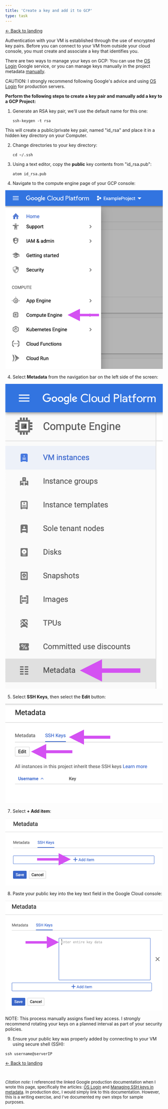```yaml
---
title: 'Create a key and add it to GCP'
type: task
---
```


[← Back to landing](/writing-samples/create-a-statamic-web-server-on-google-cloud-platform)

<!-- Web servers and GCP Compute Instances are networked at the IP level. This means that when you create a VM, it will be assigned an internal IP address, as well as a temporary public IP address. You can use the public IP address to connect to it  -->

<!-- Access to your VM is secured using something called the **AAA** network model. The **AAA** network model breaks down as:

* Authentication
* Authorization
* Accounting -->

Authentication with your VM is established through the use of encrypted key pairs. Before you can connect to your VM from outside your cloud console, you must create and associate a key that identifies you.

There are two ways to manage your keys on GCP: You can use the [OS Login](https://cloud.google.com/compute/docs/oslogin/) Google service, or you can manage keys manually in the project metadata [manually](https://cloud.google.com/compute/docs/instances/adding-removing-ssh-keys).

<div class="note">
CAUTION: I strongly recommend following Google's advice and using <a href="https://cloud.google.com/compute/docs/oslogin/">OS Login</a> for production servers.
</div>

**Perform the following steps to create a key pair and manually add a key to a GCP Project:**

1. Generate an RSA key pair, we'll use the default name for this one:

    ```
    ssh-keygen -t rsa
    ```

  This will create a public/private key pair, named "id_rsa" and place it in a hidden key directory on your Computer.

2. Change directories to your key directory:

    ```
    cd ~/.ssh
    ```

3. Using a text editor, copy the **public** key contents from "id_rsa.pub":

    ```
    atom id_rsa.pub
    ```

3. Navigate to the compute engine page of your GCP console:

  ![](/assets/img/gcpComputeEngine.png)

4. Select **Metadata** from the navigation bar on the left side of the screen:

  ![](/assets/img/gcpMetadata.png)

5. Select **SSH Keys**, then select the **Edit** button:

  <img class="imgOverrideSmall" src="/assets/img/gcpSshEdit.png"/>

7. Select **+ Add item**:

  <img class="imgOverrideSmall" src="/assets/img/gcpAddItem.png"/>

8. Paste your public key into the key text field in the Google Cloud console:

  <img class="imgOverrideSmall" src="/assets/img/gcpPaste.png"/>

<div class="note">
<p>NOTE: This process manually assigns fixed key access. I strongly recommend rotating your keys on a planned interval as part of your security policies. </p>
</div>

9. Ensure your public key was properly added by connecting to your VM using secure shell (SSH):

  ```
  ssh username@serverIP
  ```

[← Back to landing](/writing-samples/create-a-statamic-web-server-on-google-cloud-platform)

<br/>
<p style="font-size: small;"><i>Citation note:</i> I referenced the linked Google production documentation when I wrote this page, specifically the articles: <a href="https://cloud.google.com/compute/docs/oslogin/">OS Login</a> and <a href="https://cloud.google.com/compute/docs/instances/adding-removing-ssh-keys">Managing SSH keys in metadata</a>. In production doc, I would simply link to this documentation. However, this is a writing exercise, and I've documented my own steps for sample purposes.</p>
